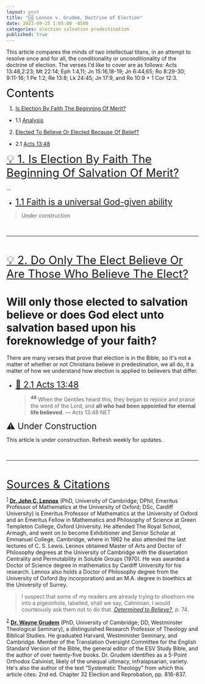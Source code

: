 ```yaml
---
layout: post
title: "🆚 Lennox v. Grudem, Doctrine of Election"
date: 2023-09-25 1:05:00 -0500
categories: election salvation predestination
published: true
---
```


This article compares the minds of two intellectual titans, in an attempt to resolve once and for all, the conditionality or unconditionality of the doctrine of election. The verses I'd like to cover are as follows: Acts 13:48,2:23; Mt 22:14; Eph 1:4,11; Jn 15:16,18-19; Jn 6:44,65; Ro 8:29-30; 9:11-16; 1 Pe 1:2; Re 13:8; Lk 24:45; Jn 17:9, and Ro 10:9 + 1 Cor 12:3.

<a name="contents" style="font-size:2.1em;color:black;">Contents</a>

1. <a href="#faith">Is Election By Faith The Beginning Of Merit?</a>
- 1.1 <a href="#faith_analysis">Analysis</a>
2. <a href="#elect">Elected To Believe Or Elected Because Of Belief?</a>
- 2.1 <a href="#Acts13:48">Acts 13:48</a>

<!-- - II. <a href="#thief">The Thief On The Cross</a>
    - 2.1 <a href="#Luke23:43">Luke 23:43</a>
    - 2.2 <a href="#cross">The Cross Is Enough</a> -->

<a name="faith" href="#contents" style="font-size:2.1em">💡 1. Is Election By Faith The Beginning Of Salvation Of Merit?</a>

...

- <a name="faith_analysis" href="#contents" style="font-size:1.6em">1.1 Faith is a universal God-given ability</a>

> Under construction

<br>

---

<br>

<a name="elect" href="#contents" style="font-size:2.1em">💡 2. Do Only The Elect Believe Or Are Those Who Believe The Elect?</a>
# Will only those elected to salvation believe or does God elect unto salvation based upon his foreknowledge of your faith?

There are many verses that prove that election is in the Bible, so it's not a matter of whether or not Christians believe in predestination, we all do, it a matter of how we understand how election is applied to believers that differ.

- <a name="Acts13:48" href="#contents" style="font-size:1.6em">📜 2.1 Acts 13:48</a>

    > <sup style="font-weight:bold;">48</sup> When the Gentiles heard this, they began to rejoice and praise the word of the Lord, and <span style="font-weight:bold;">all who had been appointed for eternal life believed</span>. &mdash; Acts 13:48 NET

<span style="font-size:1.6em">⚠️ Under Construction</span>

This article is under construction. Refresh weekly for updates.

<br>

---

<br>

<a name="cite" href="#contents" style="font-size:2.1em;">Sources & Citations</a>

<sup><a name="lennox" href="#contents">1</a></sup> [**Dr. John C. Lennox**]() (PhD, University of Cambridge; DPhil, Emeritus Professor of Mathematics at the University of Oxford; DSc, Cardiff University) is Emeritus Professor of Mathematics at the University of Oxford and an Emeritus Fellow in Mathematics and Philosophy of Science at Green Templeton College, Oxford University. He attended The Royal School, Armagh, and went on to become Exhibitioner and Senior Scholar at Emmanuel College, Cambridge, where in 1962 he also attended the last lectures of C. S. Lewis. Lennox obtained Master of Arts and Doctor of Philosophy degrees at the University of Cambridge with the dissertation Centrality and Permutability in Soluble Groups (1970). He was awarded a Doctor of Science degree in mathematics by Cardiff University for his research. Lennox also holds a Doctor of Philosophy degree from the University of Oxford (by incorporation) and an M.A. degree in bioethics at the University of Surrey. 

> I suspect that some of my readers are already trying to shoehorn me
into a pigeonhole, labelled, shall we say, Calminian. I would courteously ask them not to do that. [*Determined to Believe?*](), p. 74.

<sup><a name="grudem" href="#contents">2</a></sup> [**Dr. Wayne Grudem**](https://youtu.be/s9e3Y2SMXag) (PhD, University of Cambridge; DD, Westminster Theological Seminary), a distinguished Research Professor of Theology and Biblical Studies. He graduated Harvard, Westminister Seminary, and Cambridge. Member of the Translation Oversight Committee for the English Standard Version of the Bible, the general editor of the ESV Study Bible, and the author of over twenty-five books. Dr. Grudem identifies as a 5-Point Orthodox Calvinist, likely of the unequal ultimacy, infralapsarian, variety. He's also the author of the text &ldquo;Systematic Theology&rdquo; from which this article cites: 2nd ed. Chapter 32 Election and Reprobation, pp. 816-837.

<script>
    var refTagger = {
        settings: {
            bibleVersion: 'ESV'
        }
    }; 

    (function(d, t) {
        var n=d.querySelector('[nonce]');
        refTagger.settings.nonce = n && (n.nonce||n.getAttribute('nonce'));
        var g = d.createElement(t), s = d.getElementsByTagName(t)[0];
        g.src = 'https://api.reftagger.com/v2/RefTagger.js';
        g.nonce = refTagger.settings.nonce;
        s.parentNode.insertBefore(g, s);
    }(document, 'script'));
</script>
